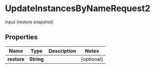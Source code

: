 

# UpdateInstancesByNameRequest2

Input (restore snapshot)

## Properties

Name | Type | Description | Notes
------------ | ------------- | ------------- | -------------
**restore** | **String** |  |  [optional]



